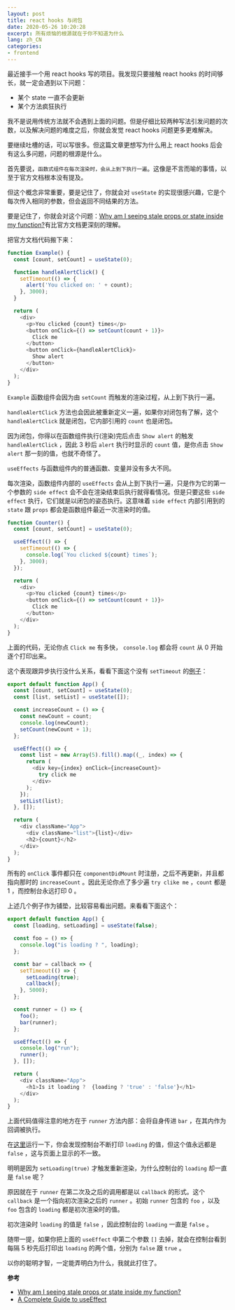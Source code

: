 ```yaml
---
layout: post
title: react hooks 与闭包
date: 2020-05-26 10:20:28
excerpt: 所有烦恼的根源就在于你不知道为什么
lang: zh_CN
categories: 
- frontend
---
```


最近接手一个用 react hooks 写的项目。我发现只要接触 react hooks 的时间够长，就一定会遇到以下问题：

- 某个 state 一直不会更新
- 某个方法疯狂执行

我不是说用传统方法就不会遇到上面的问题。但是仔细比较两种写法引发问题的次数，以及解决问题的难度之后，你就会发觉 react hooks 问题更多更难解决。

要继续吐槽的话，可以写很多。但这篇文章更想写为什么用上 react hooks 后会有这么多问题，问题的根源是什么。

首先要说，`函数式组件在每次渲染时，会从上到下执行一遍`。这像是不言而喻的事情，以至于官方文档根本没有提及。

但这个概念非常重要，要是记住了，你就会对 `useState` 的实现很感兴趣，它是个每次传入相同的参数，但会返回不同结果的方法。

要是记住了，你就会对这个问题：[Why am I seeing stale props or state inside my function?][1]有比官方文档更深刻的理解。

把官方文档代码搬下来：

```javascript
function Example() {
  const [count, setCount] = useState(0);

  function handleAlertClick() {
    setTimeout(() => {
      alert('You clicked on: ' + count);
    }, 3000);
  }

  return (
    <div>
      <p>You clicked {count} times</p>
      <button onClick={() => setCount(count + 1)}>
        Click me
      </button>
      <button onClick={handleAlertClick}>
        Show alert
      </button>
    </div>
  );
}
```

`Example` 函数组件会因为由 `setCount` 而触发的渲染过程，从上到下执行一遍。

`handleAlertClick` 方法也会因此被重新定义一遍，如果你对闭包有了解，这个 `handleAlertClick` 就是闭包，它内部引用的 `count` 也是闭包。

因为闭包，你得以在函数组件执行(渲染)完后点击 `Show alert` 的触发 `handleAlertClick` ，因此 3 秒后 `alert` 执行时显示的 `count` 值，是你点击 `Show alert` 那一刻的值，也就不奇怪了。

`useEffects` 与函数组件内的普通函数、变量并没有多大不同。

每次渲染，函数组件内部的 `useEffects` 会从上到下执行一遍，只是作为它的第一个参数的 `side effect` 会不会在渲染结束后执行就得看情况。但是只要这些 `side effect` 执行，它们就是以闭包的姿态执行。这意味着 `side effect` 内部引用到的 `state` 跟 `props` 都会是函数组件最近一次渲染时的值。

```javascript
function Counter() {
  const [count, setCount] = useState(0);

  useEffect(() => {
    setTimeout(() => {
      console.log(`You clicked ${count} times`);
    }, 3000);
  });

  return (
    <div>
      <p>You clicked {count} times</p>
      <button onClick={() => setCount(count + 1)}>
        Click me
      </button>
    </div>
  );
}
```

上面的代码，无论你点 `Click me` 有多快， `console.log` 都会将 `count` 从 0 开始逐个打印出来。

这个表现跟异步执行没什么关系，看看下面这个没有 `setTimeout` 的[例子][2]：

```javascript
export default function App() {
  const [count, setCount] = useState(0);
  const [list, setList] = useState([]);

  const increaseCount = () => {
    const newCount = count;
    console.log(newCount);
    setCount(newCount + 1);
  };

  useEffect(() => {
    const list = new Array(5).fill().map((_, index) => {
      return (
        <div key={index} onClick={increaseCount}>
          try click me
        </div>
      );
    });
    setList(list);
  }, []);

  return (
    <div className="App">
      <div className="list">{list}</div>
      <h2>{count}</h2>
    </div>
  );
}
```

所有的 `onClick` 事件都只在 `componentDidMount` 时注册，之后不再更新，并且都指向那时的 `increaseCount` 。因此无论你点了多少遍 `try clike me` ，`count` 都是 1 ，而控制台永远打印 0 。


上述几个例子作为铺垫，比较容易看出问题。来看看下面这个：

```javascript
export default function App() {
  const [loading, setLoading] = useState(false);

  const foo = () => {
    console.log("is loading ? ", loading);
  };

  const bar = callback => {
    setTimeout(() => {
      setLoading(true);
      callback();
    }, 5000);
  };

  const runner = () => {
    foo();
    bar(runner);
  };

  useEffect(() => {
    console.log("run");
    runner();
  }, []);

  return (
    <div className="App">
      <h1>Is it loading ?  {loading ? 'true' : 'false'}</h1>
    </div>
  );
}
```

上面代码值得注意的地方在于 `runner` 方法内部：会将自身传进 `bar` ，在其内作为回调被执行。

在[这里][3]运行一下，你会发现控制台不断打印 `loading` 的值，但这个值永远都是 `false` ，这与页面上显示的不一致。


明明是因为 `setLoading(true)` 才触发重新渲染，为什么控制台的 `loading` 却一直是 `false` 呢？

原因就在于 `runner` 在第二次及之后的调用都是以 `callback` 的形式。这个 `callback` 是一个指向初次渲染之后的 `runner` 。初始 `runner` 包含的 `foo` ，以及 `foo` 包含的 `loading` 都是初次渲染时的值。

初次渲染时 `loading` 的值是 `false` ，因此控制台的 `loading` 一直是 `false` 。

随带一提，如果你把上面的 `useEffect` 中第二个参数 `[]` 去掉，就会在控制台看到每隔 5 秒先后打印出 `loading` 的两个值，分别为 `false` 跟 `true` 。

以你的聪明才智，一定能弄明白为什么，我就此打住了。


**参考**

- [Why am I seeing stale props or state inside my function?][1]
- [A Complete Guide to useEffect](https://overreacted.io/a-complete-guide-to-useeffect/)


[1]:https://reactjs.org/docs/hooks-faq.html#why-am-i-seeing-stale-props-or-state-inside-my-function
[2]:https://codesandbox.io/s/affectionate-mountain-uh4k6?file=/src/App.js:76-656
[3]:https://codesandbox.io/s/gifted-matsumoto-56jxw?file=/src/App.js:485-578